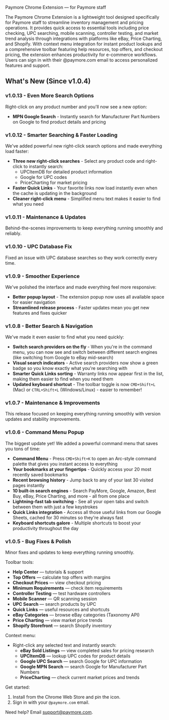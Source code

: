 Paymore Chrome Extension — for Paymore staff

The Paymore Chrome Extension is a lightweight tool designed specifically for Paymore staff to streamline inventory management and pricing operations. It provides quick access to essential tools including price checking, UPC searching, mobile scanning, controller testing, and market trend analysis through integrations with platforms like eBay, Price Charting, and Shopify. With context menu integration for instant product lookups and a comprehensive toolbar featuring help resources, top offers, and checkout pricing, the extension enhances productivity for e-commerce workflows. Users can sign in with their @paymore.com email to access personalized features and support.

## What's New (Since v1.0.4)

### v1.0.13 - Even More Search Options

Right-click on any product number and you'll now see a new option:

- **MPN Google Search** - Instantly search for Manufacturer Part Numbers on Google to find product details and pricing

### v1.0.12 - Smarter Searching & Faster Loading

We've added powerful new right-click search options and made everything load faster:

- **Three new right-click searches** - Select any product code and right-click to instantly search:
  - UPCItemDB for detailed product information
  - Google for UPC codes
  - PriceCharting for market pricing
- **Faster Quick Links** - Your favorite links now load instantly even when the cache is updating in the background
- **Cleaner right-click menu** - Simplified menu text makes it easier to find what you need

### v1.0.11 - Maintenance & Updates

Behind-the-scenes improvements to keep everything running smoothly and reliably.

### v1.0.10 - UPC Database Fix

Fixed an issue with UPC database searches so they work correctly every time.

### v1.0.9 - Smoother Experience

We've polished the interface and made everything feel more responsive:

- **Better popup layout** - The extension popup now uses all available space for easier navigation
- **Streamlined release process** - Faster updates mean you get new features and fixes quicker

### v1.0.8 - Better Search & Navigation

We've made it even easier to find what you need quickly:

- **Switch search providers on the fly** - When you're in the command menu, you can now see and switch between different search engines (like switching from Google to eBay mid-search)
- **Visual search indicators** - Active search providers now show a green badge so you know exactly what you're searching with
- **Smarter Quick Links sorting** - Warranty links now appear first in the list, making them easier to find when you need them
- **Updated keyboard shortcut** - The toolbar toggle is now `CMD+Shift+L` (Mac) or `CTRL+Shift+L` (Windows/Linux) - easier to remember!

### v1.0.7 - Maintenance & Improvements

This release focused on keeping everything running smoothly with version updates and stability improvements.

### v1.0.6 - Command Menu Popup

The biggest update yet! We added a powerful command menu that saves you tons of time:

- **Command Menu** - Press `CMD+Shift+K` to open an Arc-style command palette that gives you instant access to everything
- **Your bookmarks at your fingertips** - Quickly access your 20 most recently saved bookmarks
- **Recent browsing history** - Jump back to any of your last 30 visited pages instantly
- **10 built-in search engines** - Search PayMore, Google, Amazon, Best Buy, eBay, Price Charting, and more - all from one place
- **Lightning-fast tab switching** - See all your open tabs and switch between them with just a few keystrokes
- **Quick Links integration** - Access all those useful links from our Google Sheets, cached for 30 minutes so they're always fast
- **Keyboard shortcuts galore** - Multiple shortcuts to boost your productivity throughout the day

### v1.0.5 - Bug Fixes & Polish

Minor fixes and updates to keep everything running smoothly.

Toolbar tools:

- **Help Center** — tutorials & support
- **Top Offers** — calculate top offers with margins
- **Checkout Prices** — view checkout pricing
- **Minimum Requirements** — check item requirements
- **Controller Testing** — test hardware controllers
- **Mobile Scanner** — QR scanning session
- **UPC Search** — search products by UPC
- **Quick Links** — useful resources and shortcuts
- **eBay Categories** — browse eBay categories (Taxonomy API)
- **Price Charting** — view market price trends
- **Shopify Storefront** — search Shopify inventory

Context menu:

- Right-click any selected text and instantly search:
  - **eBay Sold Listings** — view completed sales for pricing research
  - **UPCItemDB** — lookup UPC codes for product details
  - **Google UPC Search** — search Google for UPC information
  - **Google MPN Search** — search Google for Manufacturer Part Numbers
  - **PriceCharting** — check current market prices and trends

Get started:

1. Install from the Chrome Web Store and pin the icon.
2. Sign in with your `@paymore.com` email.

Need help? Email support@paymore.com.
